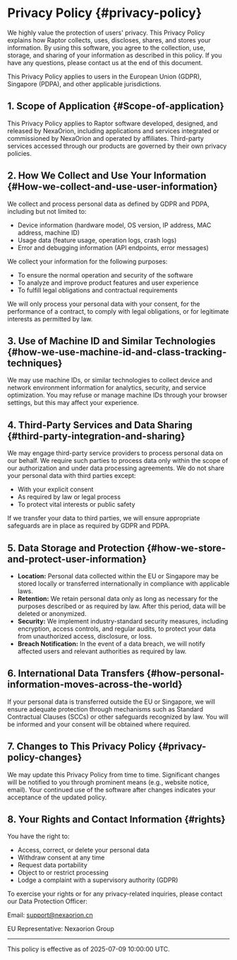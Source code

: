 # Privacy Policy {#privacy-policy}

We highly value the protection of users' privacy. This Privacy Policy explains how Raptor collects, uses, discloses, shares, and stores your information. By using this software, you agree to the collection, use, storage, and sharing of your information as described in this policy. If you have any questions, please contact us at the end of this document.

This Privacy Policy applies to users in the European Union (GDPR), Singapore (PDPA), and other applicable jurisdictions.

## 1. Scope of Application {#Scope-of-application}

This Privacy Policy applies to Raptor software developed, designed, and released by NexaOrion, including applications and services integrated or commissioned by NexaOrion and operated by affiliates. Third-party services accessed through our products are governed by their own privacy policies.

## 2. How We Collect and Use Your Information {#How-we-collect-and-use-user-information}

We collect and process personal data as defined by GDPR and PDPA, including but not limited to:
- Device information (hardware model, OS version, IP address, MAC address, machine ID)
- Usage data (feature usage, operation logs, crash logs)
- Error and debugging information (API endpoints, error messages)

We collect your information for the following purposes:
- To ensure the normal operation and security of the software
- To analyze and improve product features and user experience
- To fulfill legal obligations and contractual requirements

We will only process your personal data with your consent, for the performance of a contract, to comply with legal obligations, or for legitimate interests as permitted by law.

## 3. Use of Machine ID and Similar Technologies {#how-we-use-machine-id-and-class-tracking-techniques}

We may use machine IDs, or similar technologies to collect device and network environment information for analytics, security, and service optimization. You may refuse or manage machine IDs through your browser settings, but this may affect your experience.

## 4. Third-Party Services and Data Sharing {#third-party-integration-and-sharing}

We may engage third-party service providers to process personal data on our behalf. We require such parties to process data only within the scope of our authorization and under data processing agreements. We do not share your personal data with third parties except:
- With your explicit consent
- As required by law or legal process
- To protect vital interests or public safety

If we transfer your data to third parties, we will ensure appropriate safeguards are in place as required by GDPR and PDPA.

## 5. Data Storage and Protection {#how-we-store-and-protect-user-information}

- **Location:** Personal data collected within the EU or Singapore may be stored locally or transferred internationally in compliance with applicable laws.
- **Retention:** We retain personal data only as long as necessary for the purposes described or as required by law. After this period, data will be deleted or anonymized.
- **Security:** We implement industry-standard security measures, including encryption, access controls, and regular audits, to protect your data from unauthorized access, disclosure, or loss.
- **Breach Notification:** In the event of a data breach, we will notify affected users and relevant authorities as required by law.

## 6. International Data Transfers {#how-personal-information-moves-across-the-world}

If your personal data is transferred outside the EU or Singapore, we will ensure adequate protection through mechanisms such as Standard Contractual Clauses (SCCs) or other safeguards recognized by law. You will be informed and your consent will be obtained where required.

## 7. Changes to This Privacy Policy {#privacy-policy-changes}

We may update this Privacy Policy from time to time. Significant changes will be notified to you through prominent means (e.g., website notice, email). Your continued use of the software after changes indicates your acceptance of the updated policy.

## 8. Your Rights and Contact Information {#rights}

You have the right to:
- Access, correct, or delete your personal data
- Withdraw consent at any time
- Request data portability
- Object to or restrict processing
- Lodge a complaint with a supervisory authority (GDPR)

To exercise your rights or for any privacy-related inquiries, please contact our Data Protection Officer:

Email: support@nexaorion.cn

EU Representative: Nexaorion Group

---

This policy is effective as of 2025-07-09 10:00:00 UTC.

